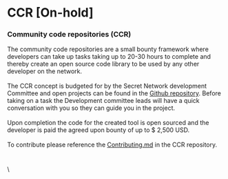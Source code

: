 # CCR \[On-hold]

### Community code repositories (CCR)

The community code repositories are a small bounty framework where developers can take up tasks taking up to 20-30 hours to complete and thereby create an open source code library to be used by any other developer on the network.\
\
The CCR concept is budgeted for by the Secret Network development Committee and open projects can be found in the [Github repository](https://github.com/SecretNetwork/secret-network-community-code-repositories). Before taking on a task the Development committee leads will have a quick conversation with you so they can guide you in the project.\
\
Upon completion the code for the created tool is open sourced and the developer is paid the agreed upon bounty of up to $ 2,500 USD.\
\
To contribute please reference the [Contributing.md](https://github.com/SecretNetwork/secret-network-community-code-repositories/blob/main/CONTRIBUTING.md) in the CCR repository.

###



\
\
